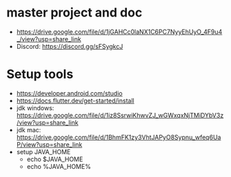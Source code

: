 # master project and doc

- https://drive.google.com/file/d/1jGAHCc0laNX1C6PC7NyyEhUyO_4F9u4_/view?usp=share_link
- Discord: https://discord.gg/sFSygkcJ

# Setup tools

- https://developer.android.com/studio
- https://docs.flutter.dev/get-started/install
- jdk windows: https://drive.google.com/file/d/1iz8SsrwiKhwvZJ_wGWxqxNjTMiDYbV3z/view?usp=share_link
- jdk mac: https://drive.google.com/file/d/1BhmFK1zy3VhtJAPyO8Sypnu_wfeq6UaP/view?usp=share_link
- setup JAVA_HOME
  + echo $JAVA_HOME
  + echo %JAVA_HOME%